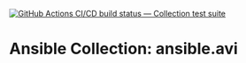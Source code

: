 [![GitHub Actions CI/CD build status — Collection test suite](https://github.com/ansible-collection-migration/ansible.avi/workflows/Collection%20test%20suite/badge.svg?branch=master)](https://github.com/ansible-collection-migration/ansible.avi/actions?query=workflow%3A%22Collection%20test%20suite%22)

Ansible Collection: ansible.avi
=================================================